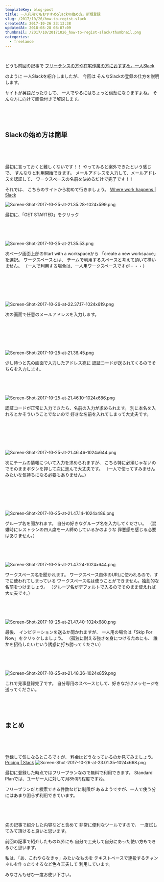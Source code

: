 ```yaml
---
templateKey: blog-post
title: 一人利用でもおすすめSlackの始め方。新規登録
slug: /2017/10/26/how-to-regist-slack
createdAt: 2017-10-26 23:13:38
updatedAt: 2018-08-28 08:07:09
thumbnail: /2017/10/20171026_how-to-regist-slack/thumbnail.png
categories:
  - freelance
---
```


&nbsp;

どうも前回の記事で
<a href="https://ver-1-0.net/2017/10/23/self-slack/">フリーランスの方や在宅作業の方におすすめ。一人Slack</a>

のように
一人Slackを紹介しましたが、
今回は
そんなSlackの登録の仕方を説明します。

サイトが英語だったりして、
一人でやるにはちょっと億劫になりますよね。
そんな方に向けて画像付きで解説します。

&nbsp;
<div class="adsense-double-rect"></div>
&nbsp;
<h2 class="chapter">Slackの始め方は簡単</h2>
&nbsp;

&nbsp;

最初に言っておくと難しくないです！！
やってみると案外できたという感じで、
すんなりと利用開始できます。
メールアドレスを入力して、メールアドレスを認証して、
ワークスペースの名前を決めるだけで完了です！！

それでは、
こちらのサイトから初めて行きましょう。
<a href="https://slack.com/" target="_blank">Where work happens | Slack</a>

<img class="post-image" src="https://statics.ver-1-0.net/uploads/2017/10/20171026_how-to-regist-slack/Screen-Shot-2017-10-25-at-21.35.28-1024x599.png" alt="Screen-Shot-2017-10-25-at-21.35.28-1024x599.png"/>

最初に、「GET STARTED」をクリック

&nbsp;

&nbsp;

<img class="post-image" src="https://statics.ver-1-0.net/uploads/2017/10/20171026_how-to-regist-slack/Screen-Shot-2017-10-25-at-21.35.53.png" alt="Screen-Shot-2017-10-25-at-21.35.53.png"/>

次ページ画面上部のStart with a workspaceから
「create a new workspace」を選択。
ワークスペースとは、
チームで利用するスペースと考えて頂いて構いません。
（一人で利用する場合は、一人用ワークスペースですが・・・）

&nbsp;

&nbsp;

&nbsp;

<img class="post-image" src="https://statics.ver-1-0.net/uploads/2017/10/20171026_how-to-regist-slack/Screen-Shot-2017-10-26-at-22.37.17-1024x619.png" alt="Screen-Shot-2017-10-26-at-22.37.17-1024x619.png"/>

次の画面で任意のメールアドレスを入力します。

&nbsp;

&nbsp;

&nbsp;

<img class="post-image" src="https://statics.ver-1-0.net/uploads/2017/10/20171026_how-to-regist-slack/Screen-Shot-2017-10-25-at-21.36.45.png" alt="Screen-Shot-2017-10-25-at-21.36.45.png"/>

少し待つと先の画面で入力したアドレス宛に
認証コードが送られてくるのでそちらを入力します。

&nbsp;

&nbsp;

<img class="post-image" src="https://statics.ver-1-0.net/uploads/2017/10/20171026_how-to-regist-slack/Screen-Shot-2017-10-25-at-21.46.10-1024x686.png" alt="Screen-Shot-2017-10-25-at-21.46.10-1024x686.png"/>

認証コードが正常に入力できたら、名前の入力が求められます。
別に本名を入れろとかそういうことでないので
好きな名前を入れてしまって大丈夫です。

&nbsp;

&nbsp;

&nbsp;

<img class="post-image" src="https://statics.ver-1-0.net/uploads/2017/10/20171026_how-to-regist-slack/Screen-Shot-2017-10-25-at-21.46.46-1024x644.png" alt="Screen-Shot-2017-10-25-at-21.46.46-1024x644.png"/>

次にチームの情報について入力を求められますが、
こちら特に必須じゃないのでそのままボタンを押して次に進んで大丈夫です。
（一人で使ってすみませんみたいな気持ちになる必要もありません。）

&nbsp;

&nbsp;

&nbsp;

<img class="post-image" src="https://statics.ver-1-0.net/uploads/2017/10/20171026_how-to-regist-slack/Screen-Shot-2017-10-25-at-21.47.14-1024x486.png" alt="Screen-Shot-2017-10-25-at-21.47.14-1024x486.png"/>

グループ名を聞かれます。
自分の好きなグループ名を入力してください。
（混雑時にレストランの四人席を一人締めしているかのような
罪悪感を感じる必要はありません。）

&nbsp;

&nbsp;

<img class="post-image" src="https://statics.ver-1-0.net/uploads/2017/10/20171026_how-to-regist-slack/Screen-Shot-2017-10-25-at-21.47.24-1024x644.png" alt="Screen-Shot-2017-10-25-at-21.47.24-1024x644.png"/>

ワークスペース名を聞かれます。
ワークスペース自体のURLに使われるので、すでに使われてしまっている
ワークスペース名は使うことができません。独創的な名前をつけましょう。
（グループ名がデフォルトで入るのでそのまま使えれば大丈夫です。）

&nbsp;

&nbsp;

<img class="post-image" src="https://statics.ver-1-0.net/uploads/2017/10/20171026_how-to-regist-slack/Screen-Shot-2017-10-25-at-21.47.40-1024x680.png" alt="Screen-Shot-2017-10-25-at-21.47.40-1024x680.png"/>

最後、
インビテーションを送るか聞かれますが、
一人用の場合は「Skip For Now」をクリックしましょう。
（孤独に耐える強さを身につけるためにも、
誰かを招待したいという誘惑に打ち勝ってください）

&nbsp;

&nbsp;

<img class="post-image" src="https://statics.ver-1-0.net/uploads/2017/10/20171026_how-to-regist-slack/Screen-Shot-2017-10-25-at-21.48.36-1024x859.png" alt="Screen-Shot-2017-10-25-at-21.48.36-1024x859.png"/>

これで見事登録完了です。
自分専用のスペースとして、好きなだけメッセージを送ってください。

&nbsp;

&nbsp;
<h2 class="chapter">まとめ</h2>
&nbsp;

&nbsp;

登録して気になるところですが、
料金はどうなっているのか見てみましょう。
<a href="https://slack.com/pricing" target="_blank">Pricing | Slack</a>
<img class="post-image" src="https://statics.ver-1-0.net/uploads/2017/10/20171026_how-to-regist-slack/Screen-Shot-2017-10-26-at-23.01.35-1024x668.png" alt="Screen-Shot-2017-10-26-at-23.01.35-1024x668.png"/>

最初に登録した時点ではフリープランなので無料で利用できます。
Standard Planでは、ユーザ一人に対して月850円程度ですね。

フリープランだと検索できる件数などに制限が
あるようですが、一人で使う分にはあまり困らず利用できています。

&nbsp;

&nbsp;

先の記事で紹介した内容などと含めて
非常に便利なツールですので、
一度試してみて頂けると良いと思います。

前回の記事で紹介したもの以外にも
自分で工夫して自分にあった使い方もできるかと思います。

私は、「あ、これやらなきゃ」みたいなものを
テキストベースで連投するチャンネルを作ったりするなど色々工夫して
利用しています。

みなさんもぜひ一度お使い下さい。

&nbsp;

<div class="adsense-double-rect"></div>
